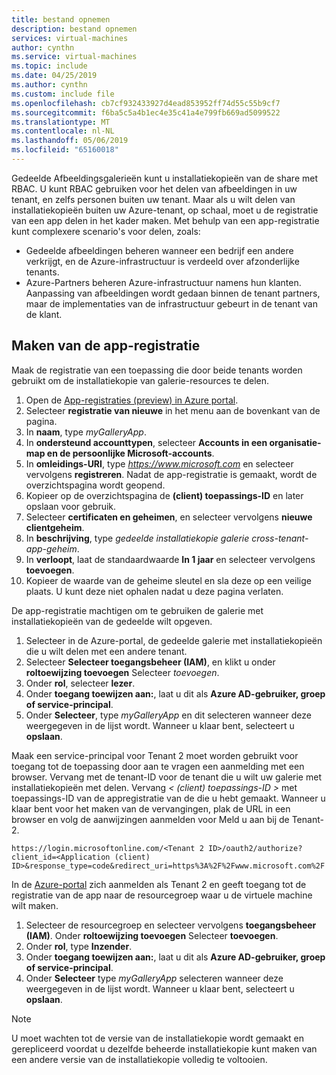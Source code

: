 ```yaml
---
title: bestand opnemen
description: bestand opnemen
services: virtual-machines
author: cynthn
ms.service: virtual-machines
ms.topic: include
ms.date: 04/25/2019
ms.author: cynthn
ms.custom: include file
ms.openlocfilehash: cb7cf932433927d4ead853952ff74d55c55b9cf7
ms.sourcegitcommit: f6ba5c5a4b1ec4e35c41a4e799fb669ad5099522
ms.translationtype: MT
ms.contentlocale: nl-NL
ms.lasthandoff: 05/06/2019
ms.locfileid: "65160018"
---
```

Gedeelde Afbeeldingsgalerieën kunt u installatiekopieën van de share met RBAC. U kunt RBAC gebruiken voor het delen van afbeeldingen in uw tenant, en zelfs personen buiten uw tenant. Maar als u wilt delen van installatiekopieën buiten uw Azure-tenant, op schaal, moet u de registratie van een app delen in het kader maken.  Met behulp van een app-registratie kunt complexere scenario's voor delen, zoals: 

* Gedeelde afbeeldingen beheren wanneer een bedrijf een andere verkrijgt, en de Azure-infrastructuur is verdeeld over afzonderlijke tenants. 
* Azure-Partners beheren Azure-infrastructuur namens hun klanten. Aanpassing van afbeeldingen wordt gedaan binnen de tenant partners, maar de implementaties van de infrastructuur gebeurt in de tenant van de klant. 


## <a name="create-the-app-registration"></a>Maken van de app-registratie

Maak de registratie van een toepassing die door beide tenants worden gebruikt om de installatiekopie van galerie-resources te delen.
1. Open de [App-registraties (preview) in Azure portal](https://ms.portal.azure.com/#blade/Microsoft_AAD_RegisteredApps/ApplicationsListBlade/quickStartType//sourceType/).    
1. Selecteer **registratie van nieuwe** in het menu aan de bovenkant van de pagina.
1. In **naam**, type *myGalleryApp*.
1. In **ondersteund accounttypen**, selecteer **Accounts in een organisatie-map en de persoonlijke Microsoft-accounts**.
1. In **omleidings-URI**, type *https://www.microsoft.com* en selecteer vervolgens **registreren**. Nadat de app-registratie is gemaakt, wordt de overzichtspagina wordt geopend.
1. Kopieer op de overzichtspagina de **(client) toepassings-ID** en later opslaan voor gebruik.   
1. Selecteer **certificaten en geheimen**, en selecteer vervolgens **nieuwe clientgeheim**.
1. In **beschrijving**, type *gedeelde installatiekopie galerie cross-tenant-app-geheim*.
1. In **verloopt**, laat de standaardwaarde **In 1 jaar** en selecteer vervolgens **toevoegen**.
1. Kopieer de waarde van de geheime sleutel en sla deze op een veilige plaats. U kunt deze niet ophalen nadat u deze pagina verlaten.


De app-registratie machtigen om te gebruiken de galerie met installatiekopieën van de gedeelde wilt opgeven.
1. Selecteer in de Azure-portal, de gedeelde galerie met installatiekopieën die u wilt delen met een andere tenant.
1. Selecteer **Selecteer toegangsbeheer (IAM)**, en klikt u onder **roltoewijzing toevoegen** Selecteer *toevoegen*. 
1. Onder **rol**, selecteer **lezer**.
1. Onder **toegang toewijzen aan:**, laat u dit als **Azure AD-gebruiker, groep of service-principal**.
1. Onder **Selecteer**, type *myGalleryApp* en dit selecteren wanneer deze weergegeven in de lijst wordt. Wanneer u klaar bent, selecteert u **opslaan**.


Maak een service-principal voor Tenant 2 moet worden gebruikt voor toegang tot de toepassing door aan te vragen een aanmelding met een browser. Vervang *<Tenant2 ID>* met de tenant-ID voor de tenant die u wilt uw galerie met installatiekopieën met delen. Vervang *< (client) toepassings-ID >* met toepassings-ID van de appregistratie van de die u hebt gemaakt. Wanneer u klaar bent voor het maken van de vervangingen, plak de URL in een browser en volg de aanwijzingen aanmelden voor Meld u aan bij de Tenant-2.

```
https://login.microsoftonline.com/<Tenant 2 ID>/oauth2/authorize?client_id=<Application (client) ID>&response_type=code&redirect_uri=https%3A%2F%2Fwww.microsoft.com%2F 
```

In de [Azure-portal](https://portal.azure.com) zich aanmelden als Tenant 2 en geeft toegang tot de registratie van de app naar de resourcegroep waar u de virtuele machine wilt maken.

1. Selecteer de resourcegroep en selecteer vervolgens **toegangsbeheer (IAM)**. Onder **roltoewijzing toevoegen** Selecteer **toevoegen**. 
1. Onder **rol**, type **Inzender**.
1. Onder **toegang toewijzen aan:**, laat u dit als **Azure AD-gebruiker, groep of service-principal**.
1. Onder **Selecteer** type *myGalleryApp* selecteren wanneer deze weergegeven in de lijst wordt. Wanneer u klaar bent, selecteert u **opslaan**.

> [!NOTE]
> U moet wachten tot de versie van de installatiekopie wordt gemaakt en gerepliceerd voordat u dezelfde beheerde installatiekopie kunt maken van een andere versie van de installatiekopie volledig te voltooien.

